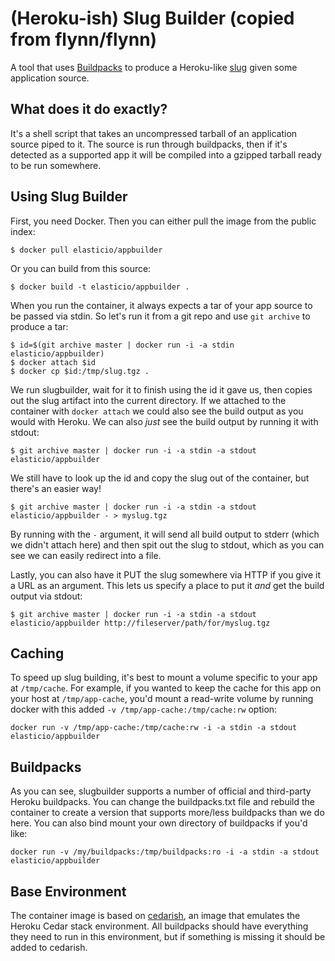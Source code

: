 # (Heroku-ish) Slug Builder (copied from flynn/flynn)

A tool that uses [Buildpacks](https://devcenter.heroku.com/articles/buildpacks)
to produce a Heroku-like
[slug](https://devcenter.heroku.com/articles/slug-compiler) given some
application source.

## What does it do exactly?

It's a shell script that takes an uncompressed tarball of an application source
piped to it. The source is run through buildpacks, then if it's detected as
a supported app it will be compiled into a gzipped tarball ready to be run
somewhere.

## Using Slug Builder

First, you need Docker. Then you can either pull the image from the public
index:

	$ docker pull elasticio/appbuilder

Or you can build from this source:

	$ docker build -t elasticio/appbuilder .

When you run the container, it always expects a tar of your app source to be
passed via stdin. So let's run it from a git repo and use `git archive` to
produce a tar:

	$ id=$(git archive master | docker run -i -a stdin elasticio/appbuilder)
	$ docker attach $id
	$ docker cp $id:/tmp/slug.tgz .

We run slugbuilder, wait for it to finish using the id it gave us, then copies
out the slug artifact into the current directory. If we attached to the
container with `docker attach` we could also see the build output as you would
with Heroku. We can also *just* see the build output by running it with stdout:

	$ git archive master | docker run -i -a stdin -a stdout elasticio/appbuilder

We still have to look up the id and copy the slug out of the container, but
there's an easier way!

	$ git archive master | docker run -i -a stdin -a stdout elasticio/appbuilder - > myslug.tgz

By running with the `-` argument, it will send all build output to stderr (which
we didn't attach here) and then spit out the slug to stdout, which as you can
see we can easily redirect into a file.

Lastly, you can also have it PUT the slug somewhere via HTTP if you give it
a URL as an argument. This lets us specify a place to put it *and* get the build
output via stdout:

	$ git archive master | docker run -i -a stdin -a stdout elasticio/appbuilder http://fileserver/path/for/myslug.tgz

## Caching

To speed up slug building, it's best to mount a volume specific to your app at
`/tmp/cache`. For example, if you wanted to keep the cache for this app on your
host at `/tmp/app-cache`, you'd mount a read-write volume by running docker with
this added `-v /tmp/app-cache:/tmp/cache:rw` option:

	docker run -v /tmp/app-cache:/tmp/cache:rw -i -a stdin -a stdout elasticio/appbuilder


## Buildpacks

As you can see, slugbuilder supports a number of official and third-party Heroku
buildpacks. You can change the buildpacks.txt file and rebuild the container to
create a version that supports more/less buildpacks than we do here. You can
also bind mount your own directory of buildpacks if you'd like:

	docker run -v /my/buildpacks:/tmp/buildpacks:ro -i -a stdin -a stdout elasticio/appbuilder

## Base Environment

The container image is based on [cedarish](/util/cedarish), an image that
emulates the Heroku Cedar stack environment. All buildpacks should have
everything they need to run in this environment, but if something is missing it
should be added to cedarish.
